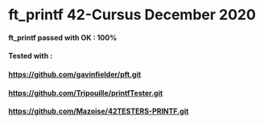 # ft_printf 42-Cursus December 2020

#### ft_printf passed with OK : 100%
#### Tested with : 
#### https://github.com/gavinfielder/pft.git
#### https://github.com/Tripouille/printfTester.git
#### https://github.com/Mazoise/42TESTERS-PRINTF.git
